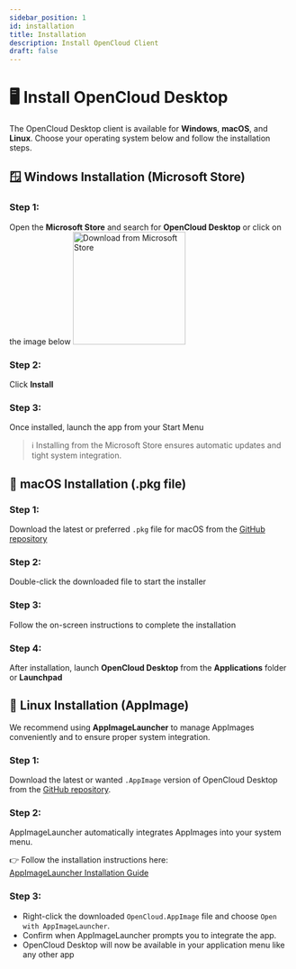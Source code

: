 ```yaml
---
sidebar_position: 1
id: installation
title: Installation
description: Install OpenCloud Client
draft: false
---
```


# 🖥️ Install OpenCloud Desktop

The OpenCloud Desktop client is available for **Windows**, **macOS**, and **Linux**. Choose your operating system below and follow the installation steps.

## 🪟 Windows Installation (Microsoft Store)

### Step 1:

Open the **Microsoft Store** and search for **OpenCloud Desktop** or click on the image below
<a href="https://apps.microsoft.com/detail/9pbx43hcmldq?mode=direct">
<img alt="Download from Microsoft Store" src="https://get.microsoft.com/images/en-us%20dark.svg" width="200"/>
</a>

### Step 2:

Click **Install**

### Step 3:

Once installed, launch the app from your Start Menu

> ℹ️ Installing from the Microsoft Store ensures automatic updates and tight system integration.

## 🍎 macOS Installation (.pkg file)

### Step 1:

Download the latest or preferred `.pkg` file for macOS from the [GitHub repository](https://github.com/opencloud-eu/desktop/releases)

### Step 2:

Double-click the downloaded file to start the installer

### Step 3:

Follow the on-screen instructions to complete the installation

### Step 4:

After installation, launch **OpenCloud Desktop** from the **Applications** folder or **Launchpad**

## 🐧 Linux Installation (AppImage)

We recommend using **AppImageLauncher** to manage AppImages conveniently and to ensure proper system integration.

### Step 1:

Download the latest or wanted `.AppImage` version of OpenCloud Desktop from the [GitHub repository](https://github.com/opencloud-eu/desktop/releases).

### Step 2:

AppImageLauncher automatically integrates AppImages into your system menu.

👉 Follow the installation instructions here:  
[AppImageLauncher Installation Guide](https://github.com/TheAssassin/AppImageLauncher#installation)

### Step 3:

- Right-click the downloaded `OpenCloud.AppImage` file and choose `Open with AppImageLauncher`.
- Confirm when AppImageLauncher prompts you to integrate the app.
- OpenCloud Desktop will now be available in your application menu like any other app
